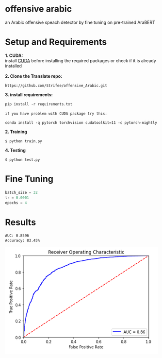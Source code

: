 # offensive arabic
an Arabic offensive speach detector by fine tuning on pre-trained AraBERT

# Setup and Requirements
**1. CUDA:**
<br/>
install [CUDA](https://developer.nvidia.com/cuda-downloads) before installing the required packages or check if it is already installed 
<br/>
<br/>
**2. Clone the Translate repo:**
```
https://github.com/Strifee/offensive_Arabic.git
```
**3. install requirements:**
```
pip install -r requirements.txt
```
`if you have problem with CUDA package try this:`
```
conda install -q pytorch torchvision cudatoolkit=11 -c pytorch-nightly
```
**2. Training**
```
$ python train.py
```
**4. Testing**
```
$ python test.py
```

# Fine Tuning
```python
batch_size = 32
lr = 0.0001
epochs = 4
```

# Results
```
AUC: 0.8596
Accuracy: 83.45%
```
![image](img/output.png)